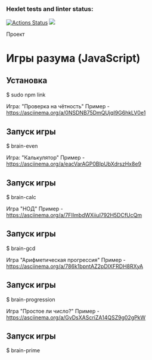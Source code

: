 ### Hexlet tests and linter status:

[![Actions Status](https://github.com/Anitnelav01/frontend-project-lvl1/workflows/hexlet-check/badge.svg)](https://github.com/Anitnelav01/frontend-project-lvl1/actions)
<a href="https://codeclimate.com/github/Anitnelav01/frontend-project-lvl1/maintainability"><img src="https://api.codeclimate.com/v1/badges/7de909f129ffee502609/maintainability" /></a>

Проект <h1>Игры разума (JavaScript)</h1>

<h2>Установка</h2>
$ sudo npm link 

Игра: "Проверка на чётность" 
Пример - https://asciinema.org/a/0NSDNB75DmQUjqI9G6hkLV0e1

<h2>Запуск игры</h2>
$ brain-even 

Игра: "Калькулятор" 
Пример - https://asciinema.org/a/eacVarAGP0BIpUbXdrszHx8e9

<h2>Запуск игры</h2>
$ brain-calc

Игра "НОД" 
Пример - https://asciinema.org/a/7FIImbdWXiiuI792H5DCfUcQm

<h2>Запуск игры</h2>
$ brain-gcd

Игра "Арифметическая прогрессия" 
Пример - https://asciinema.org/a/786k1bpntAZ2pDIXFRDH8RXyA

<h2>Запуск игры</h2>
$ brain-progression

Игра "Простое ли число?" 
Пример - https://asciinema.org/a/GvDsXAScriZA14QSZ9g02gPkW

<h2>Запуск игры</h2>
$ brain-prime